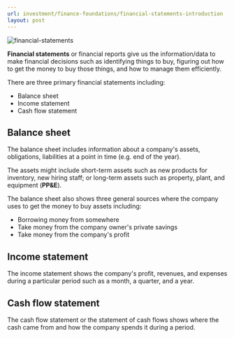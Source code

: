 ```yaml
---
url: investment/finance-foundations/financial-statements-introduction
layout: post
---
```


![financial-statements][financial-statements]

**Financial statements** or financial reports give us the information/data to make financial decisions such as identifying things to buy, figuring out how to get the money to buy those things, and how to manage them efficiently.

There are three primary financial statements including:

- Balance sheet
- Income statement
- Cash flow statement

## Balance sheet

The balance sheet includes information about a company's assets, obligations, liabilities at a point in time (e.g. end of the year).

The assets might include short-term assets such as new products for inventory, new hiring staff; or long-term assets such as property, plant, and equipment (**PP&E**).

The balance sheet also shows three general sources where the company uses to get the money to buy assets including:

- Borrowing money from somewhere
- Take money from the company owner's private savings
- Take money from the company's profit

## Income statement

The income statement shows the company's profit, revenues, and expenses during a particular period such as a month, a quarter, and a year.

## Cash flow statement

The cash flow statement or the statement of cash flows shows where the cash came from and how the company spends it during a period.

<!-- MARKDOWN LINKS & IMAGES -->

[financial-statements]: /assets/images/investment/finance-foundations/financial-statements-introduction/financial-statements.jpg
